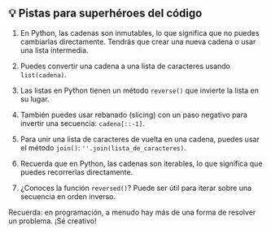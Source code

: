 ## 💡 Pistas para superhéroes del código

1. En Python, las cadenas son inmutables, lo que significa que no puedes cambiarlas directamente. Tendrás que crear una
   nueva cadena o usar una lista intermedia.

2. Puedes convertir una cadena a una lista de caracteres usando `list(cadena)`.

3. Las listas en Python tienen un método `reverse()` que invierte la lista en su lugar.

4. También puedes usar rebanado (slicing) con un paso negativo para invertir una secuencia: `cadena[::-1]`.

5. Para unir una lista de caracteres de vuelta en una cadena, puedes usar el método `join()`:
   `''.join(lista_de_caracteres)`.

6. Recuerda que en Python, las cadenas son iterables, lo que significa que puedes recorrerlas directamente.

7. ¿Conoces la función `reversed()`? Puede ser útil para iterar sobre una secuencia en orden inverso.

Recuerda: en programación, a menudo hay más de una forma de resolver un problema. ¡Sé creativo!